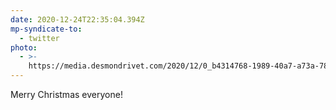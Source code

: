```yaml
---
date: 2020-12-24T22:35:04.394Z
mp-syndicate-to:
  - twitter
photo:
  - >-
    https://media.desmondrivet.com/2020/12/0_b4314768-1989-40a7-a73a-78bd7335e08e.jpg
---
```


Merry Christmas everyone!
